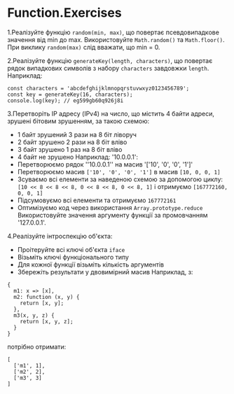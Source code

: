 # Function.Exercises
1.Реалізуйте функцію `random(min, max)`, що повертає псевдовипадкове значення від min до max. Використовуйте `Math.random()` та `Math.floor()`. При виклику `random(max)` слід вважати, що min = 0.

2.Реалізуйте функцію `generateKey(length, characters)`, що повертає рядок випадкових символів з набору `characters` завдовжки `length`. Наприклад:
````
const characters = 'abcdefghijklmnopqrstuvwxyz0123456789';
const key = generateKey(16, characters);
console.log(key); // eg599gb60q926j8i
````
3.Перетворіть IP адресу (IPv4) на число, що містить 4 байти адреси,
зрушені бітовим зрушенням, за такою схемою:
- 1 байт зрушений 3 рази на 8 біт ліворуч
- 2 байт зрушено 2 рази на 8 біт вліво
- 3 байт зрушено 1 раз на 8 біт вліво
- 4 байт не зрушено
Наприклад: '10.0.0.1':
- Перетворюємо рядок ''10.0.0.1'' на масив '['10', '0', '0', '1']'
- Перетворюємо масив `['10', '0', '0', '1']` в масив `[10, 0, 0, 1]`
- Зсуваємо всі елементи за наведеною схемою за допомогою циклу:
`[10 << 8 << 8 << 8, 0 << 8 << 8, 0 << 8, 1]` і отримуємо `[167772160, 0, 0, 1]`
- Підсумовуємо всі елементи та отримуємо `167772161`
- Оптимізуємо код через використання `Array.prototype.reduce`
Використовуйте значення аргументу функції за промовчанням '127.0.0.1'.

4.Реалізуйте інтроспекцію об'єкта:
- Проітеруйте всі ключі об'єкта `iface`
- Візьміть ключі функціонального типу
- Для кожної функції візьміть кількість аргументів
- Збережіть результати у двовимірний масив
Наприклад, з:
```
{
  m1: x => [x],
  m2: function (x, y) {
    return [x, y];
  },
  m3(x, y, z) {
    return [x, y, z];
  }
}
```
потрібно отримати:
```
[
  ['m1', 1],
  ['m2', 2],
  ['m3', 3]
]
```

